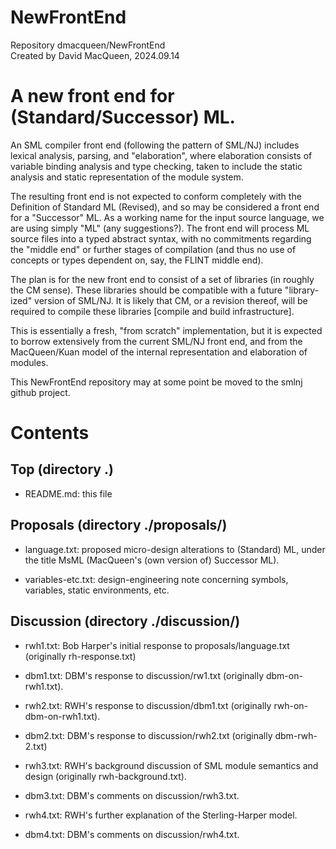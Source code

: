 # NewFrontEnd

Repository dmacqueen/NewFrontEnd  
Created by David MacQueen, 2024.09.14 

# A new front end for (Standard/Successor) ML.

An SML compiler front end (following the pattern of SML/NJ) includes lexical analysis, parsing, and "elaboration", where elaboration consists of variable binding analysis and type checking, taken to include the static analysis and static representation of the module system.

The resulting front end is not expected to conform completely with the Definition of Standard ML (Revised), and so may be considered a front end for a "Successor" ML.  As a working name for the input source language, we are using simply "ML" (any suggestions?).  The front end will process ML source files into a typed abstract syntax, with no commitments regarding the "middle end" or further stages of compilation (and thus no use of concepts or types dependent on, say, the FLINT middle end).

The plan is for the new front end to consist of a set of libraries (in roughly the CM sense). These libraries should be compatible with a future "library-ized" version of SML/NJ.  It is likely that CM, or a revision thereof, will be required to compile these libraries [compile and build infrastructure].

This is essentially a fresh, "from scratch" implementation, but it is expected to borrow extensively from the current SML/NJ front end, and from the MacQueen/Kuan model of the internal representation and elaboration of modules.

This NewFrontEnd repository may at some point be moved to the smlnj github project.

# Contents

## Top (directory .)

- README.md: this file

## Proposals (directory ./proposals/)

- language.txt: proposed micro-design alterations to (Standard) ML, under the title MsML
  (MacQueen's (own version of) Successor ML).
  
- variables-etc.txt: design-engineering note concerning symbols, variables, static environments, etc.

## Discussion (directory ./discussion/)

- rwh1.txt: Bob Harper's initial response to proposals/language.txt (originally rh-response.txt)

- dbm1.txt: DBM's response to discussion/rw1.txt (originally dbm-on-rwh1.txt).

- rwh2.txt: RWH's response to discussion/dbm1.txt (originally rwh-on-dbm-on-rwh1.txt).

- dbm2.txt: DBM's response to discussion/rwh2.txt (originally dbm-rwh-2.txt)

- rwh3.txt: RWH's background discussion of SML module semantics and design (originally rwh-background.txt).

- dbm3.txt: DBM's comments on discussion/rwh3.txt.

- rwh4.txt: RWH's further explanation of the Sterling-Harper model.

- dbm4.txt: DBM's comments on discussion/rwh4.txt.
